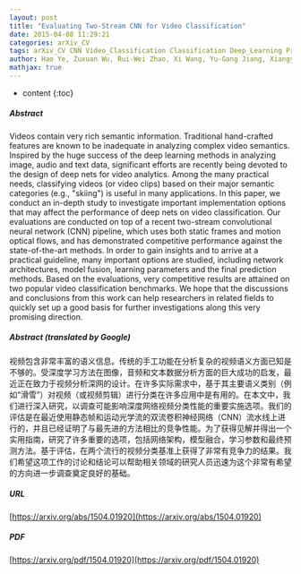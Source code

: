 ```yaml
---
layout: post
title: "Evaluating Two-Stream CNN for Video Classification"
date: 2015-04-08 11:29:21
categories: arXiv_CV
tags: arXiv_CV CNN Video_Classification Classification Deep_Learning Prediction
author: Hao Ye, Zuxuan Wu, Rui-Wei Zhao, Xi Wang, Yu-Gang Jiang, Xiangyang Xue
mathjax: true
---
```


* content
{:toc}

##### Abstract
Videos contain very rich semantic information. Traditional hand-crafted features are known to be inadequate in analyzing complex video semantics. Inspired by the huge success of the deep learning methods in analyzing image, audio and text data, significant efforts are recently being devoted to the design of deep nets for video analytics. Among the many practical needs, classifying videos (or video clips) based on their major semantic categories (e.g., "skiing") is useful in many applications. In this paper, we conduct an in-depth study to investigate important implementation options that may affect the performance of deep nets on video classification. Our evaluations are conducted on top of a recent two-stream convolutional neural network (CNN) pipeline, which uses both static frames and motion optical flows, and has demonstrated competitive performance against the state-of-the-art methods. In order to gain insights and to arrive at a practical guideline, many important options are studied, including network architectures, model fusion, learning parameters and the final prediction methods. Based on the evaluations, very competitive results are attained on two popular video classification benchmarks. We hope that the discussions and conclusions from this work can help researchers in related fields to quickly set up a good basis for further investigations along this very promising direction.

##### Abstract (translated by Google)
视频包含非常丰富的语义信息。传统的手工功能在分析复杂的视频语义方面已知是不够的。受深度学习方法在图像，音频和文本数据分析方面的巨大成功的启发，最近正在致力于视频分析深网的设计。在许多实际需求中，基于其主要语义类别（例如“滑雪”）对视频（或视频剪辑）进行分类在许多应用中是有用的。在本文中，我们进行深入研究，以调查可能影响深度网络视频分类性能的重要实施选项。我们的评估是在最近使用静态帧和运动光学流的双流卷积神经网络（CNN）流水线上进行的，并且已经证明了与最先进的方法相比的竞争性能。为了获得见解并得出一个实用指南，研究了许多重要的选项，包括网络架构，模型融合，学习参数和最终预测方法。基于评估，在两个流行的视频分类基准上获得了非常有竞争力的结果。我们希望这项工作的讨论和结论可以帮助相关领域的研究人员迅速为这个非常有希望的方向进一步调查奠定良好的基础。

##### URL
[https://arxiv.org/abs/1504.01920](https://arxiv.org/abs/1504.01920)

##### PDF
[https://arxiv.org/pdf/1504.01920](https://arxiv.org/pdf/1504.01920)

